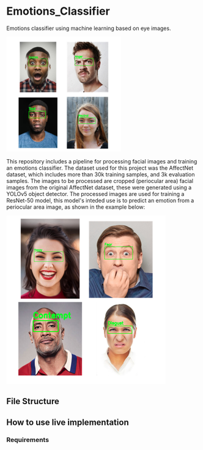 # Emotions_Classifier
Emotions classifier using machine learning based on eye images.

<img src="https://github.com/andygb13/Emotions_Classifier/blob/main/Samples/Picture1.png"  width="300" height="300">

This repository includes a pipeline for processing facial images and training an emotions classifier. The dataset used for this project was the AffectNet dataset, which includes more than 30k training samples, and 3k evaluation samples. The images to be processed are cropped (periocular area) facial images from the original AffectNet dataset, these were generated using a YOLOv5 object detector. The processed images are used for training a ResNet-50 model, this model's inteded use is to predict an emotion from a periocular area image, as shown in the example below:

![alt text](https://github.com/andygb13/Emotions_Classifier/blob/main/Samples/Picture2.png)


## File Structure


## How to use live implementation

### Requirements
